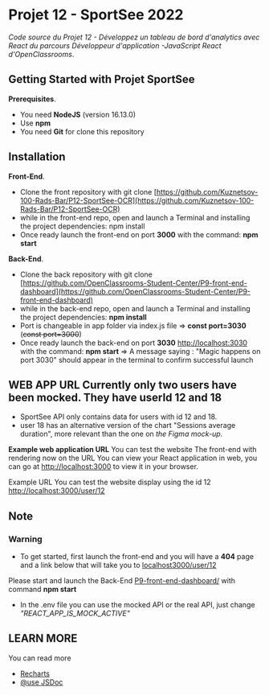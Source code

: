 # Projet 12 - SportSee 2022

*Code source du Projet 12 - Développez un tableau de bord d'analytics avec React du parcours Développeur d'application -JavaScript React d'OpenClassrooms*.

## Getting Started with Projet SportSee

**Prerequisites**.

- You need **NodeJS** (version 16.13.0)
- Use **npm**
- You need **Git** for clone this repository

## Installation

**Front-End**.

- Clone the front repository with git clone  [https://github.com/Kuznetsov-100-Rads-Bar/P12-SportSee-OCR](https://github.com/Kuznetsov-100-Rads-Bar/P12-SportSee-OCR)
- while in the front-end repo, open and launch a Terminal and installing the project dependencies: npm install
- Once ready launch the front-end on port **3000** with the command: **npm start**

**Back-End**.

- Clone the back repository with git clone  [https://github.com/OpenClassrooms-Student-Center/P9-front-end-dashboard](https://github.com/OpenClassrooms-Student-Center/P9-front-end-dashboard)
- while in the back-end repo, open and launch a Terminal and installing the project dependencies: **npm install**
- Port is changeable in app folder via index.js file => **const port=3030**  (~~const port=3000~~)
- Once ready launch the back-end on port **3030** [http://localhost:3030](http://localhost:3030) with the command: **npm start** => A message saying : "Magic happens on port 3030" should appear in the terminal to confirm successful launch

## WEB APP URL Currently only two users have been mocked. They have userId 12 and 18

- SportSee API only contains data for users with id 12 and 18.
- user 18 has an alternative version of the chart "Sessions average duration", more relevant than the one on *the Figma mock-up.*

**Example web application URL**
You can test the website
The front-end with rendering now on the URL
You can view your React application in web, you can go at  [http://localhost:3000](http://localhost:3000) to view it in your browser.

Example URL
You can test the website display using the id 12  [http://localhost:3000/user/12](http://localhost:3000/user/12)

## Note

### **Warning**

- To get started, first launch the front-end and you will have a **404** page and a link below that will take you to  [localhost3000/user/12](localhost3000/user/12)

Please start and launch the Back-End  [P9-front-end-dashboard/](P9-front-end-dashboard/) with command **npm start**

- In the .env file you can use the mocked API or the real API, just change *"REACT_APP_IS_MOCK_ACTIVE"*

## LEARN MORE

You can read more

- [Recharts](https://recharts.org/en-US)
- [@use JSDoc](https://jsdoc.app/)
